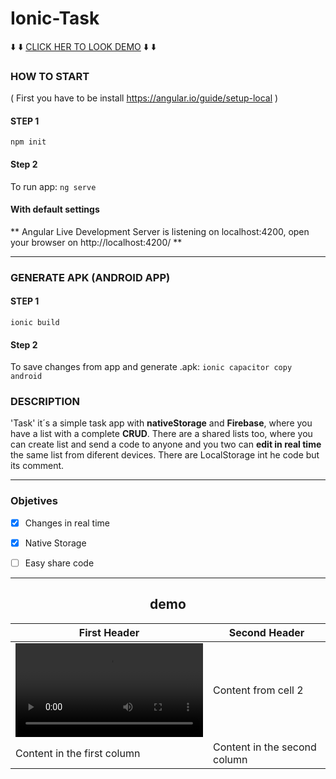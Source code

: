 # Ionic-Task



⬇️ ⬇️  [CLICK HER TO LOOK DEMO](#demo) ⬇️ ⬇️


### HOW TO START

( First you have to be install https://angular.io/guide/setup-local )

#### STEP 1
`npm init` 

#### Step 2
To run app:
`ng serve`
#### With default settings
** Angular Live Development Server is listening on localhost:4200, open your browser on http://localhost:4200/ **

___

### GENERATE APK (ANDROID APP)

#### STEP 1
`ionic build` 

#### Step 2
To save changes from app and generate .apk:
`ionic capacitor copy android`


### DESCRIPTION

'Task' it´s a simple task app with **nativeStorage** and **Firebase**, where you have a list with a complete **CRUD**.
There are a shared lists too, where you can create list and send a code to anyone and you two can **edit in real time** the same list from diferent devices.
There are LocalStorage int he code but its comment.

___

### Objetives

- [x] Changes in real time
- [x] Native Storage
- [ ] Easy share code


___
 

<h2 align=center id="demo"> demo </h3> 

<div align=center>

  First Header | Second Header
------------ | -------------
![Alt Text](/video_demo/video.mkv) | Content from cell 2
Content in the first column | Content in the second column
  
</div>


